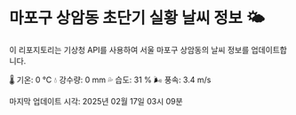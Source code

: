 
# 마포구 상암동 초단기 실황 날씨 정보 🌤️

이 리포지토리는 기상청 API를 사용하여 서울 마포구 상암동의 날씨 정보를 업데이트합니다. 

🌡️ 기온: 0 ℃
💧 강수량: 0 mm
💦 습도: 31 %
🌬️ 풍속: 3.4 m/s

마지막 업데이트 시각: 2025년 02월 17일 03시 09분    
